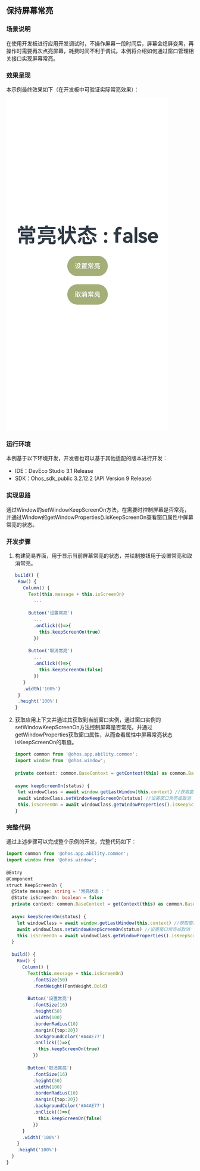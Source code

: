 ## 保持屏幕常亮

### 场景说明

在使用开发板进行应用开发调试时，不操作屏幕一段时间后，屏幕会熄屏变黑，再操作时需要再次点亮屏幕，耗费时间不利于调试。本例将介绍如何通过窗口管理相关接口实现屏幕常亮。

### 效果呈现

本示例最终效果如下（在开发板中可验证实际常亮效果）：

![screenon](figures/screenon.gif)

### 运行环境

本例基于以下环境开发，开发者也可以基于其他适配的版本进行开发：

- IDE：DevEco Studio 3.1 Release
- SDK：Ohos_sdk_public 3.2.12.2 (API Version 9 Release)

### 实现思路

通过Window的setWindowKeepScreenOn方法，在需要时控制屏幕是否常亮，并通过Window的getWindowProperties().isKeepScreenOn查看窗口属性中屏幕常亮的状态。

### 开发步骤

1. 构建简易界面，用于显示当前屏幕常亮的状态，并绘制按钮用于设置常亮和取消常亮。
   
   ```ts
   build() {
   	Row() {
   	  Column() {
   		Text(this.message + this.isScreenOn)
   		  ...
   
   		Button('设置常亮')
   		  ...
   		  .onClick(()=>{
   			this.keepScreenOn(true)
   		  })
   
   		Button('取消常亮')
   		  ...
   		  .onClick(()=>{
   			this.keepScreenOn(false)
   		  })
   	  }
   	  .width('100%')
   	}
   	.height('100%')
   }
   ```

2. 获取应用上下文并通过其获取到当前窗口实例，通过窗口实例的setWindowKeepScreenOn方法控制屏幕是否常亮，并通过getWindowProperties获取窗口属性，从而查看属性中屏幕常亮状态isKeepScreenOn的取值。
   
   ```ts
   import common from '@ohos.app.ability.common';
   import window from '@ohos.window';
   
   private context: common.BaseContext = getContext(this) as common.BaseContext
   
   async keepScreenOn(status) {
   	let windowClass = await window.getLastWindow(this.context) //获取窗口实例
   	await windowClass.setWindowKeepScreenOn(status) //设置窗口常亮或取消
   	this.isScreenOn = await windowClass.getWindowProperties().isKeepScreenOn//查看屏幕常亮状态
   }
   ```

### 完整代码

通过上述步骤可以完成整个示例的开发，完整代码如下：

```ts
import common from '@ohos.app.ability.common';
import window from '@ohos.window';

@Entry
@Component
struct KeepScreenOn {
  @State message: string = '常亮状态 : '
  @State isScreenOn: boolean = false
  private context: common.BaseContext = getContext(this) as common.BaseContext

  async keepScreenOn(status) {
    let windowClass = await window.getLastWindow(this.context) //获取窗口实例
    await windowClass.setWindowKeepScreenOn(status) //设置窗口常亮或取消
    this.isScreenOn = await windowClass.getWindowProperties().isKeepScreenOn//查看屏幕常亮状态
  }

  build() {
    Row() {
      Column() {
        Text(this.message + this.isScreenOn)
          .fontSize(50)
          .fontWeight(FontWeight.Bold)

        Button('设置常亮')
          .fontSize(16)
          .height(50)
          .width(100)
          .borderRadius(10)
          .margin({top:20})
          .backgroundColor('#A4AE77')
          .onClick(()=>{
            this.keepScreenOn(true)
          })

        Button('取消常亮')
          .fontSize(16)
          .height(50)
          .width(100)
          .borderRadius(10)
          .margin({top:20})
          .backgroundColor('#A4AE77')
          .onClick(()=>{
            this.keepScreenOn(false)
          })
      }
      .width('100%')
    }
    .height('100%')
  }
}
```